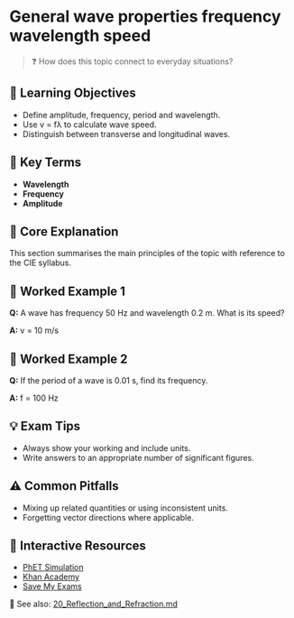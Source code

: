 # General wave properties frequency wavelength speed

> ❓ How does this topic connect to everyday situations?

<!--
Gamma Metadata:
Course: IGCSE Physics Year 10
Topic: General wave properties frequency wavelength speed
-->

## 🎯 Learning Objectives
- Define amplitude, frequency, period and wavelength.
- Use v = fλ to calculate wave speed.
- Distinguish between transverse and longitudinal waves.

## 🔑 Key Terms
- **Wavelength**
- **Frequency**
- **Amplitude**

## 📘 Core Explanation
This section summarises the main principles of the topic with reference to the CIE syllabus.

## 🧮 Worked Example 1
**Q:** A wave has frequency 50 Hz and wavelength 0.2 m. What is its speed?

**A:** v = 10 m/s

## 🧮 Worked Example 2
**Q:** If the period of a wave is 0.01 s, find its frequency.

**A:** f = 100 Hz

## 💡 Exam Tips
- Always show your working and include units.
- Write answers to an appropriate number of significant figures.

## ⚠️ Common Pitfalls
- Mixing up related quantities or using inconsistent units.
- Forgetting vector directions where applicable.

## 🔗 Interactive Resources
- [PhET Simulation](https://phet.colorado.edu/en/simulation/wave-on-a-string)
- [Khan Academy](https://www.khanacademy.org/science/physics)
- [Save My Exams](https://www.savemyexams.co.uk/)

📎 See also: [20_Reflection_and_Refraction.md](20_Reflection_and_Refraction.md)

